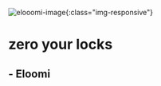 ![elooomi-image](_/assets/eloomi-image.jpg){:class="img-responsive"}

# zero your locks

## - Eloomi

